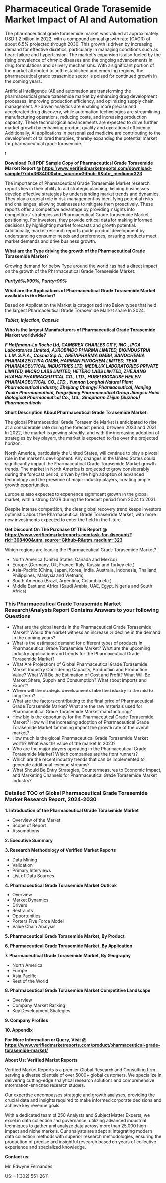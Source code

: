 <meta name="title" content="Global Pharmaceutical Grade Torasemide Market Impact of AI and Automation"><meta name="description" content="The pharmaceutical grade torasemide market was valued at approximately USD 1.2 billion in 2022, with a compound annual growth rate (CAGR) of about 6.5% projected throu"><meta name="title" content="Pharmaceutical Grade Torasemide Market Size, Share, Scope, Trends, Growth, Opportunities, Analysis, Forecast"><h1>Pharmaceutical Grade Torasemide Market Impact of AI and Automation</h1><p>The pharmaceutical grade torasemide market was valued at approximately USD 1.2 billion in 2022, with a compound annual growth rate (CAGR) of about 6.5% projected through 2030. This growth is driven by increasing demand for effective diuretics, particularly in managing conditions such as heart failure and hypertension. The market's expansion is also fueled by the rising prevalence of chronic diseases and the ongoing advancements in drug formulations and delivery mechanisms. With a significant portion of the market attributed to both established and emerging regions, the pharmaceutical grade torasemide sector is poised for continued growth in the coming years.</p><p>Artificial Intelligence (AI) and automation are transforming the pharmaceutical grade torasemide market by enhancing drug development processes, improving production efficiency, and optimizing supply chain management. AI-driven analytics are enabling more precise and accelerated drug discovery, while automation technologies are streamlining manufacturing operations, reducing costs, and increasing production capacity. These technological advancements are expected to drive further market growth by enhancing product quality and operational efficiency. Additionally, AI applications in personalized medicine are contributing to the development of tailored therapies, thereby expanding the potential market for pharmaceutical grade torasemide.</p>t</p><p id="" class=""><strong>Download Full PDF Sample Copy of Pharmaceutical Grade Torasemide Market Report @ <a href="https://www.verifiedmarketreports.com/download-sample/?rid=368400&utm_source=Github-R&utm_medium=323" target="_blank">https://www.verifiedmarketreports.com/download-sample/?rid=368400&utm_source=Github-R&utm_medium=323</a></strong></p><p>The importance of&nbsp;Pharmaceutical Grade Torasemide Market research reports lies in their ability to aid strategic planning, helping businesses develop effective strategies by understanding market trends and dynamics. They play a crucial role in risk management by identifying potential risks and challenges, allowing businesses to mitigate them proactively. These reports offer a competitive advantage by providing insights into competitors' strategies and Pharmaceutical Grade Torasemide Market positioning. For investors, they provide critical data for making informed decisions by highlighting market forecasts and growth potential. Additionally, market research reports guide product development by understanding consumer needs and preferences, ensuring products meet market demands and drive business growth.</p><p><strong>What are the&nbsp;Type driving the growth of the Pharmaceutical Grade Torasemide Market?</strong></p><p id="" class="">Growing demand for below Type around the world has had a direct impact on the growth of the Pharmaceutical Grade Torasemide Market:</p><em><strong>Purityâ‰¥99%, Purity<99%</strong></em></p><strong>What are the&nbsp;Applications&nbsp;of Pharmaceutical Grade Torasemide Market available in the Market?</strong></p><p id="" class="">Based on Application the Market is categorized into Below types that held the largest Pharmaceutical Grade Torasemide Market share In 2024.</p><em><strong>Tablet, Injection, Capsule</strong></em></p><strong>Who is the largest Manufacturers of Pharmaceutical Grade Torasemide Market worldwide?</strong></p><p><em><strong>F Hoffmann-La Roche Ltd, CAMBREX CHARLES CITY, INC., IPCA Laboratories Limited, AUROBINDO PHARMA LIMITED, BIOINDUSTRIA L.I.M. S.P.A., Cosma S.p.A., AREVIPHARMA GMBH, SANOCHEMIA PHARMAZEUTIKA GMBH, HARMAN FINOCHEM LIMITED, TEVA PHARMACEUTICAL INDUSTRIES LTD, MEDILUX LABORATORIES PRIVATE LIMITED, MICRO LABS LIMITED, HETERO LABS LIMITED, ZHEJIANG HUAHAI PHARMACEUTICAL CO., LTD., HUBEI BIOCAUSE HEILEN PHARMACEUTICAL CO., LTD., Yunnan Longhai Natural Plant Pharmaceutical Industry, Zhejiang Chengyi Pharmaceutical, Nanjing Youke Pharmaceutical, Yangzijiang Pharmaceutical Group Jiangsu Haici Biological Pharmaceutical Co., Ltd., Sinopharm Zhijun (Suzhou) Pharmaceuticals</strong></em></p><p id="" class=""><strong>Short Description About Pharmaceutical Grade Torasemide Market:</strong></p><p>The global Pharmaceutical Grade Torasemide Market is anticipated to rise at a considerable rate during the forecast period, between 2023 and 2031. In 2022, the market is growing steadily, and with the increasing adoption of strategies by key players, the market is expected to rise over the projected horizon.</p><p>North America, particularly the United States, will continue to play a pivotal role in the market's development. Any changes in the United States could significantly impact the Pharmaceutical Grade Torasemide Market growth trends. The market in North America is projected to grow considerably during the forecast period, driven by the high adoption of advanced technology and the presence of major industry players, creating ample growth opportunities.</p><p>Europe is also expected to experience significant growth in the global market, with a strong CAGR during the forecast period from 2024 to 2031.</p><p>Despite intense competition, the clear global recovery trend keeps investors optimistic about the Pharmaceutical Grade Torasemide Market, with more new investments expected to enter the field in the future.</p><p id="" class=""><strong>Get Discount On The Purchase Of This Report @ <a href="https://www.verifiedmarketreports.com/ask-for-discount/?rid=368400&utm_source=Github-R&utm_medium=323" target="_blank">https://www.verifiedmarketreports.com/ask-for-discount/?rid=368400&utm_source=Github-R&utm_medium=323</a></strong></p>Which regions are leading the Pharmaceutical Grade Torasemide Market?</p><ul><li>North America (United States, Canada and Mexico)</li><li>Europe (Germany, UK, France, Italy, Russia and Turkey etc.)</li><li>Asia-Pacific (China, Japan, Korea, India, Australia, Indonesia, Thailand, Philippines, Malaysia and Vietnam)</li><li>South America (Brazil, Argentina, Columbia etc.)</li><li>Middle East and Africa (Saudi Arabia, UAE, Egypt, Nigeria and South Africa)</li></ul><h3 id="" class="">This Pharmaceutical Grade Torasemide Market Research/Analysis Report Contains Answers to your following Questions</h3><ul><li>What are the global trends in the Pharmaceutical Grade Torasemide Market? Would the market witness an increase or decline in the demand in the coming years?</li><li>What is the estimated demand for different types of products in Pharmaceutical Grade Torasemide Market? What are the upcoming industry applications and trends for the Pharmaceutical Grade Torasemide Market?</li><li>What Are Projections of Global Pharmaceutical Grade Torasemide Market Industry Considering Capacity, Production and Production Value? What Will Be the Estimation of Cost and Profit? What Will Be Market Share, Supply and Consumption? What about imports and Export?</li><li>Where will the strategic developments take the industry in the mid to long-term?</li><li>What are the factors contributing to the final price of Pharmaceutical Grade Torasemide Market? What are the raw materials used for Pharmaceutical Grade Torasemide Market manufacturing?</li><li>How big is the opportunity for the Pharmaceutical Grade Torasemide Market? How will the increasing adoption of Pharmaceutical Grade Torasemide Market for mining impact the growth rate of the overall market?</li><li>How much is the global Pharmaceutical Grade Torasemide Market worth? What was the value of the market In 2020?</li><li>Who are the major players operating in the Pharmaceutical Grade Torasemide Market? Which companies are the front runners?</li><li>Which are the recent industry trends that can be implemented to generate additional revenue streams?</li><li>What Should Be Entry Strategies, Countermeasures to Economic Impact, and Marketing Channels for Pharmaceutical Grade Torasemide Market Industry?</li></ul><h3 id="" class="">Detailed TOC of Global Pharmaceutical Grade Torasemide Market Research Report, 2024-2030</h3><p id="" class=""><strong>1. Introduction of the Pharmaceutical Grade Torasemide Market</strong></p><ul><li>Overview of the Market</li><li>Scope of Report</li><li>Assumptions</li></ul><p id="" class=""><strong>2. Executive Summary</strong></p><p id="" class=""><strong>3. Research Methodology of Verified Market Reports</strong></p><ul><li>Data Mining</li><li>Validation</li><li>Primary Interviews</li><li>List of Data Sources</li></ul><p id="" class=""><strong>4. Pharmaceutical Grade Torasemide Market Outlook</strong></p><ul><li>Overview</li><li>Market Dynamics</li><li>Drivers</li><li>Restraints</li><li>Opportunities</li><li>Porters Five Force Model</li><li>Value Chain Analysis</li></ul><p id="" class=""><strong>5. Pharmaceutical Grade Torasemide Market, By Product</strong></p><p id="" class=""><strong>6. Pharmaceutical Grade Torasemide Market, By Application</strong></p><p id="" class=""><strong>7. Pharmaceutical Grade Torasemide Market, By Geography</strong></p><ul><li>North America</li><li>Europe</li><li>Asia Pacific</li><li>Rest of the World</li></ul><p id="" class=""><strong>8. Pharmaceutical Grade Torasemide Market Competitive Landscape</strong></p><ul><li>Overview</li><li>Company Market Ranking</li><li>Key Development Strategies</li></ul><p id="" class=""><strong>9. Company Profiles</strong></p><p id="" class=""><strong>10. Appendix</strong></p><p id="" class=""><strong>For More Information or Query, Visit @ <a href="https://www.verifiedmarketreports.com/product/pharmaceutical-grade-torasemide-market/" target="_blank">https://www.verifiedmarketreports.com/product/pharmaceutical-grade-torasemide-market/</a></strong></p><p id="" class=""><strong>About Us: Verified Market Reports</strong></p><p id="" class="">Verified Market Reports is a premier Global Research and Consulting firm serving a diverse clientele of over 5000+ global customers. We specialize in delivering cutting-edge analytical research solutions and comprehensive information-enriched research studies.</p><p id="" class="">Our expertise encompasses strategic and growth analyses, providing the crucial data and insights required to make informed corporate decisions and achieve key revenue goals.</p><p id="" class="">With a dedicated team of 250 Analysts and Subject Matter Experts, we excel in data collection and governance, utilizing advanced industrial techniques to gather and analyze data across more than 25,000 high-impact and niche markets. Our analysts are adept at integrating modern data collection methods with superior research methodologies, ensuring the production of precise and insightful research based on years of collective experience and specialized knowledge.</p><p id="" class=""><strong>Contact us:</strong></p><p id="" class="">Mr. Edwyne Fernandes</p><p id="" class="">US: +1(302) 551-2611</p>